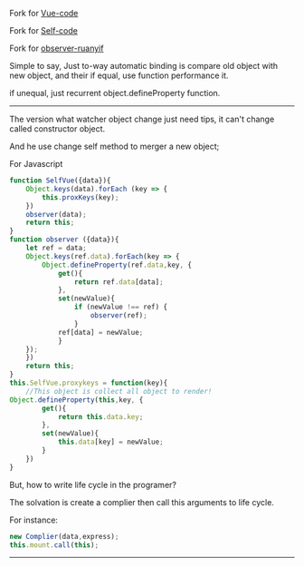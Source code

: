 Fork for [Vue-code](https://github.com/HcySunYang/vue-design)

Fork for [Self-code](https://github.com/canfoo/self-vue)

Fork for [observer-ruanyif](http://es6.ruanyifeng.com/#docs/reflect#%E5%AE%9E%E4%BE%8B%EF%BC%9A%E4%BD%BF%E7%94%A8-Proxy-%E5%AE%9E%E7%8E%B0%E8%A7%82%E5%AF%9F%E8%80%85%E6%A8%A1%E5%BC%8F)

Simple to say, Just to-way automatic binding is compare old object with new object, and their if equal, use function performance it.

if unequal, just recurrent object.defineProperty function.

---

The version what watcher object change just need tips, it can't  change called constructor object.

And he use change self method to merger a new object;

For Javascript

```js
function SelfVue({data}){
    Object.keys(data).forEach (key => {
        this.proxKeys(key);
    })
    observer(data);
    return this;
}
function observer ({data}){
    let ref = data;
    Object.keys(ref.data).forEach(key => {
        Object.defineProperty(ref.data,key, { 
            get(){
                return ref.data[data];  
            },
            set(newValue){
                if (newValue !== ref) {
                    observer(ref);
                }
            ref[data] = newValue;
            }
    });
    })
    return this;
}
this.SelfVue.proxykeys = function(key){
    //This object is collect all object to render!
Object.defineProperty(this,key, {
        get(){
            return this.data.key;        
        },
        set(newValue){
            this.data[key] = newValue;
        }
    })
}
```

But, how to write life cycle in the programer?

The solvation is create a complier then call this arguments to life cycle.

For instance:

```js
new Complier(data,express);
this.mount.call(this);
```

---

